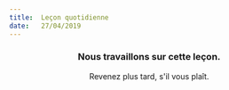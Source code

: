 ```yaml
---
title:  Leçon quotidienne
date:   27/04/2019
---
```


### <center>Nous travaillons sur cette leçon.</center>
<center>Revenez plus tard, s'il vous plaît.</center>
